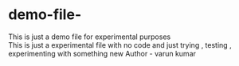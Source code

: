 # demo-file-
This is just a demo file for experimental purposes
<br>
This is just a experimental file with no code and just trying , testing , experimenting with something new
Author - varun kumar 